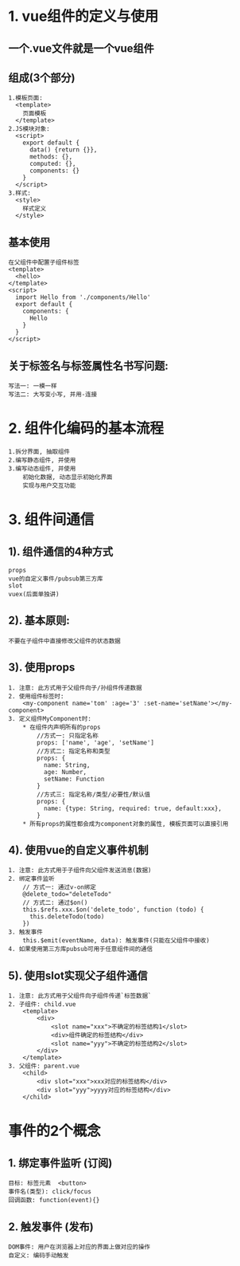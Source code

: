 # 1. vue组件的定义与使用
## 一个.vue文件就是一个vue组件
## 组成(3个部分)
	1.模板页面: 
      <template>
        页面模板
      </template>
    2.JS模块对象: 
      <script>
        export default {
          data() {return {}},
          methods: {},
          computed: {},
          components: {}
        }
      </script>
    3.样式: 
      <style>  
        样式定义
      </style>
## 基本使用
	在父组件中配置子组件标签
    <template>
      <hello>
    </template>
    <script>
      import Hello from './components/Hello'
      export default {
        components: {
          Hello
        }
      }
    </script>
## 关于标签名与标签属性名书写问题:
	写法一: 一模一样
	写法二: 大写变小写, 并用-连接 
  
# 2. 组件化编码的基本流程
	1.拆分界面, 抽取组件
	2.编写静态组件, 并使用
	3.编写动态组件, 并使用
    	初始化数据, 动态显示初始化界面
    	实现与用户交互功能
    
# 3. 组件间通信
## 1). 组件通信的4种方式
	props
	vue的自定义事件/pubsub第三方库
	slot
	vuex(后面单独讲)
## 2). 基本原则: 
	不要在子组件中直接修改父组件的状态数据
## 3). 使用props
	1. 注意: 此方式用于父组件向子/孙组件传递数据
	2. 使用组件标签时: 
		<my-component name='tom' :age='3' :set-name='setName'></my-component>
	3. 定义组件MyComponent时:
		* 在组件内声明所有的props
		    //方式一: 只指定名称
		    props: ['name', 'age', 'setName']
		    //方式二: 指定名称和类型
		    props: {
		      name: String,
		      age: Number,
		      setName: Function
		    }
		    //方式三: 指定名称/类型/必要性/默认值
		    props: {
		      name: {type: String, required: true, default:xxx},
		    }
		* 所有props的属性都会成为component对象的属性, 模板页面可以直接引用
## 4). 使用vue的自定义事件机制
	1. 注意: 此方式用于子组件向父组件发送消息(数据)
	2. 绑定事件监听
		// 方式一: 通过v-on绑定
		@delete_todo="deleteTodo"
		// 方式二: 通过$on()
		this.$refs.xxx.$on('delete_todo', function (todo) {
		  this.deleteTodo(todo)
		})
	3. 触发事件
		this.$emit(eventName, data): 触发事件(只能在父组件中接收)
	4. 如果使用第三方库pubsub可用于任意组件间的通信
## 5). 使用slot实现父子组件通信
	1. 注意: 此方式用于父组件向子组件传递`标签数据`
	2. 子组件: child.vue
		<template>
			<div>
				<slot name="xxx">不确定的标签结构1</slot>
				<div>组件确定的标签结构</div>
				<slot name="yyy">不确定的标签结构2</slot>
			</div>
		</template>
	3. 父组件: parent.vue
		<child>
			<div slot="xxx">xxx对应的标签结构</div>
			<div slot="yyy">yyyy对应的标签结构</div>
		</child>
		

# 事件的2个概念
## 1. 绑定事件监听   (订阅)
	目标: 标签元素  <button>
	事件名(类型): click/focus
	回调函数: function(event){}
## 2. 触发事件    (发布)
	DOM事件: 用户在浏览器上对应的界面上做对应的操作
	自定义: 编码手动触发